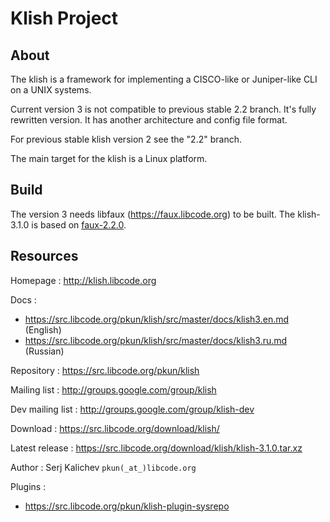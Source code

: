 # Klish Project

## About

The klish is a framework for implementing a CISCO-like or Juniper-like
CLI on a UNIX systems.

Current version 3 is not compatible to previous stable 2.2 branch. It's
fully rewritten version. It has another architecture and config file
format.

For previous stable klish version 2 see the "2.2" branch.

The main target for the klish is a Linux platform.


## Build

The version 3 needs libfaux (https://faux.libcode.org) to be built.
The klish-3.1.0 is based on [faux-2.2.0](https://src.libcode.org/download/faux/faux-2.2.0.tar.xz).


## Resources

Homepage : http://klish.libcode.org

Docs :

* https://src.libcode.org/pkun/klish/src/master/docs/klish3.en.md (English)
* https://src.libcode.org/pkun/klish/src/master/docs/klish3.ru.md (Russian)

Repository : https://src.libcode.org/pkun/klish

Mailing list : http://groups.google.com/group/klish

Dev mailing list : http://groups.google.com/group/klish-dev

Download : https://src.libcode.org/download/klish/

Latest release : https://src.libcode.org/download/klish/klish-3.1.0.tar.xz

Author : Serj Kalichev `pkun(_at_)libcode.org`

Plugins :

* https://src.libcode.org/pkun/klish-plugin-sysrepo
